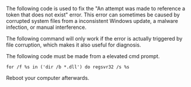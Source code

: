 The following code is used to fix the "An attempt was made to reference a token that does not exist" error. 
This error can sometimes be caused by corrupted system files from a inconsistent Windows update, a malware infection, or manual interference.

The following command will only work if the error is actually triggered by file corruption, which makes it also useful
for diagnosis. 


The following code must be made from a elevated cmd prompt.

```
for /f %s in ('dir /b *.dll') do regsvr32 /s %s
```

Reboot your computer afterwards.
